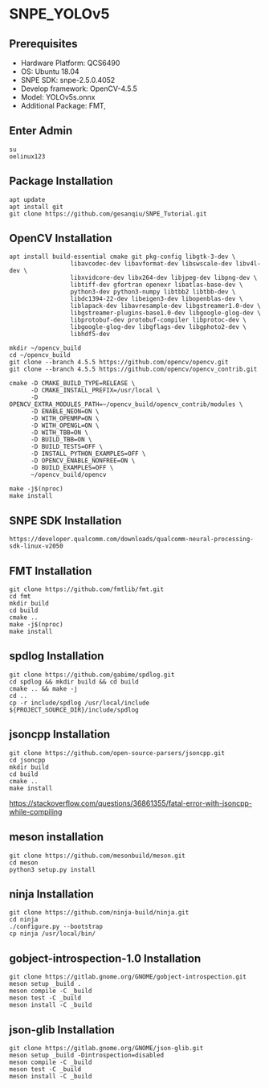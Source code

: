 # SNPE_YOLOv5

## Prerequisites
* Hardware Platform: QCS6490
* OS: Ubuntu 18.04
* SNPE SDK: snpe-2.5.0.4052
* Develop framework: OpenCV-4.5.5
* Model: YOLOv5s.onnx
* Additional Package: FMT, 

## Enter Admin
```
su
oelinux123
```

## Package Installation
```
apt update
apt install git
git clone https://github.com/gesanqiu/SNPE_Tutorial.git
```

## OpenCV Installation
```
apt install build-essential cmake git pkg-config libgtk-3-dev \
                 libavcodec-dev libavformat-dev libswscale-dev libv4l-dev \
                 libxvidcore-dev libx264-dev libjpeg-dev libpng-dev \
                 libtiff-dev gfortran openexr libatlas-base-dev \
                 python3-dev python3-numpy libtbb2 libtbb-dev \
                 libdc1394-22-dev libeigen3-dev libopenblas-dev \
                 liblapack-dev libavresample-dev libgstreamer1.0-dev \
                 libgstreamer-plugins-base1.0-dev libgoogle-glog-dev \
                 libprotobuf-dev protobuf-compiler libprotoc-dev \
                 libgoogle-glog-dev libgflags-dev libgphoto2-dev \
                 libhdf5-dev
```
```
mkdir ~/opencv_build
cd ~/opencv_build
git clone --branch 4.5.5 https://github.com/opencv/opencv.git
git clone --branch 4.5.5 https://github.com/opencv/opencv_contrib.git
```
```
cmake -D CMAKE_BUILD_TYPE=RELEASE \
      -D CMAKE_INSTALL_PREFIX=/usr/local \
      -D OPENCV_EXTRA_MODULES_PATH=~/opencv_build/opencv_contrib/modules \
      -D ENABLE_NEON=ON \
      -D WITH_OPENMP=ON \
      -D WITH_OPENGL=ON \
      -D WITH_TBB=ON \
      -D BUILD_TBB=ON \
      -D BUILD_TESTS=OFF \
      -D INSTALL_PYTHON_EXAMPLES=OFF \
      -D OPENCV_ENABLE_NONFREE=ON \
      -D BUILD_EXAMPLES=OFF \
      ~/opencv_build/opencv
```
```
make -j$(nproc)
make install
```

## SNPE SDK Installation
```
https://developer.qualcomm.com/downloads/qualcomm-neural-processing-sdk-linux-v2050
```

## FMT Installation
```
git clone https://github.com/fmtlib/fmt.git
cd fmt
mkdir build
cd build
cmake ..
make -j$(nproc)
make install
```

## spdlog Installation
```
git clone https://github.com/gabime/spdlog.git
cd spdlog && mkdir build && cd build
cmake .. && make -j
cd ..
cp -r include/spdlog /usr/local/include
${PROJECT_SOURCE_DIR}/include/spdlog
```

## jsoncpp Installation
```
git clone https://github.com/open-source-parsers/jsoncpp.git
cd jsoncpp
mkdir build
cd build
cmake ..
make install
```
https://stackoverflow.com/questions/36861355/fatal-error-with-jsoncpp-while-compiling

## meson installation
```
git clone https://github.com/mesonbuild/meson.git
cd meson
python3 setup.py install
```

## ninja Installation
```
git clone https://github.com/ninja-build/ninja.git
cd ninja
./configure.py --bootstrap
cp ninja /usr/local/bin/
```

## gobject-introspection-1.0 Installation
```
git clone https://gitlab.gnome.org/GNOME/gobject-introspection.git
meson setup _build .
meson compile -C _build
meson test -C _build
meson install -C _build
```

## json-glib Installation
```
git clone https://gitlab.gnome.org/GNOME/json-glib.git
meson setup _build -Dintrospection=disabled
meson compile -C _build
meson test -C _build
meson install -C _build
```

